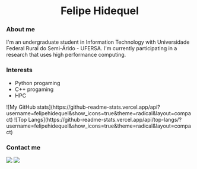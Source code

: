 <h1 align="center">Felipe Hidequel</h1>

<div>
  <h3>About me</h3>
  <p>I'm an undergraduate student in Information Technology with Universidade Federal Rural do Semi-Árido - UFERSA. I'm currently participating in a research that uses high performance computing.</p>
  <h3>Interests</h3>
  <ul>
    <li>Python progaming</li>
    <li>C++ progaming</li>
    <li>HPC</li>
  </ul>
<div>
![My GitHub stats](https://github-readme-stats.vercel.app/api?username=felipehidequel&show_icons=true&theme=radical&layout=compact)
![Top Langs](https://github-readme-stats.vercel.app/api/top-langs/?username=felipehidequel&show_icons=true&theme=radical&layout=compact)
</div>
<div>
  <h3>Contact me</h3>
  <a href = "mailto:felipehidequel@gmail.com"><img src="https://img.shields.io/badge/-Gmail-%23333?style=for-the-badge&logo=gmail&logoColor=white" target="_blank"></a>
  <a href="https://www.linkedin.com/in/felipe-hidequel-2a4b4124a/" target="_blank"><img src="https://img.shields.io/badge/-LinkedIn-%230077B5?style=for-the-badge&logo=linkedin&logoColor=white" target="_blank"></a>
</div>
